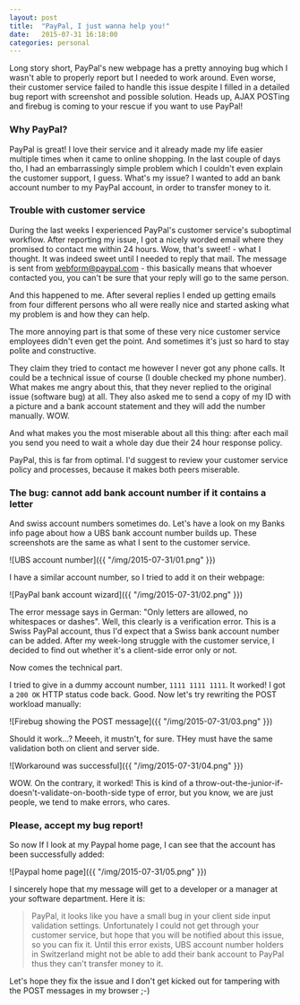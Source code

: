 ```yaml
---
layout: post
title:  "PayPal, I just wanna help you!"
date:   2015-07-31 16:18:00
categories: personal
---
```


Long story short, PayPal's new webpage has a pretty annoying bug which I wasn't
able to properly report but I needed to work around. Even worse, their customer
service failed to handle this issue despite I filled in a detailed bug report
with screenshot and possible solution. Heads up, AJAX POSTing and
firebug is coming to your rescue if you want to use PayPal!

### Why PayPal?

PayPal is great! I love their service and it already made my life easier
multiple times when it came to online shopping. In the last couple of days tho,
I had an embarrassingly simple problem which I couldn't even explain the
customer support, I guess. What's my issue? I wanted to add an bank account
number to my PayPal account, in order to transfer money to it.

### Trouble with customer service

During the last weeks I experienced PayPal's customer service's suboptimal
workflow. After reporting my issue, I got a nicely worded email where they
promised to contact me within 24 hours. Wow, that's sweet! - what I thought. It
was indeed sweet until I needed to reply that mail. The message is sent from
webform@paypal.com - this basically means that whoever contacted you, you can't
be sure that your reply will go to the same person. 

And this happened to me. After several replies I ended up getting emails from
four different persons who all were really nice and started asking what my
problem is and how they can help.

The more annoying part is that some of these very nice customer service
employees didn't even get the point. And sometimes it's just so hard to stay
polite and constructive.

They claim they tried to contact me however I never got any phone calls. It
could be a technical issue of course (I double checked my phone number). What
makes me angry about this, that they never replied to the original issue
(software bug) at all. They also asked me to send a copy of my ID with a picture
and a bank account statement and they will add the number manually. WOW.

And what makes you the most miserable about all this thing: after each mail you
send you need to wait a whole day due their 24 hour response policy.

PayPal, this is far from optimal. I'd suggest to review your customer service
policy and processes, because it makes both peers miserable.

### The bug: cannot add bank account number if it contains a letter

And swiss account numbers sometimes do. Let's have a look on my Banks info page
about how a UBS bank account number builds up. These screenshots are the same as
what I sent to the customer service.

![UBS account number]({{ "/img/2015-07-31/01.png" }})

I have a similar account number, so I tried to add it on their webpage:

![PayPal bank account wizard]({{ "/img/2015-07-31/02.png" }})

The error message says in German: "Only letters are allowed, no whitespaces or
dashes". Well, this clearly is a verification error. This is a Swiss PayPal
account, thus I'd expect that a Swiss bank account number can be added. After my
week-long struggle with the customer service, I decided to find out whether it's
a client-side error only or not.

Now comes the technical part.

I tried to give in a dummy account number, `1111 1111 1111`. It worked! I got a
`200 OK` HTTP status code back. Good. Now let's try rewriting the POST workload
manually:

![Firebug showing the POST message]({{ "/img/2015-07-31/03.png" }})

Should it work...? Meeeh, it mustn't, for sure. THey must have the same
validation both on client and server side.

![Workaround was successful]({{ "/img/2015-07-31/04.png" }})

WOW. On the contrary, it worked! This is kind of a
throw-out-the-junior-if-doesn't-validate-on-booth-side type of error, but you
know, we are just people, we tend to make errors, who cares.

### Please, accept my bug report!

So now If I look at my Paypal home page, I can see that the account has been
successfully added:

![Paypal home page]({{ "/img/2015-07-31/05.png" }})

I sincerely hope that my message will get to a developer or a manager at your
software department. Here it is:

> PayPal, it looks like you have a small bug in your client side input validation
> settings. Unfortunately I could not get through your customer service, but
> hope that you will be notified about this issue, so you can fix it. Until this
> error exists, UBS account number holders in Switzerland might not be able to
> add their bank account to PayPal thus they can't transfer money to it. 

Let's hope they fix the issue and I don't get kicked out for tampering with the
POST messages in my browser ;-)

